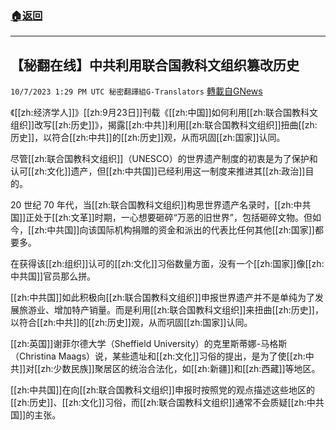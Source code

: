 ###  [:house:返回](README.md)
---


## 【秘翻在线】中共利用联合国教科文组织篡改历史
`10/7/2023 1:29 PM UTC 秘密翻譯組G-Translators` [轉載自GNews](https://gnews.org/articles/1799054)

《[[zh:经济学人]]》[[zh:9月23日]]刊载《[[zh:中国]]如何利用[[zh:联合国教科文组织]]改写[[zh:历史]]》，揭露[[zh:中共]]利用[[zh:联合国教科文组织]]扭曲[[zh:历史]]，以符合[[zh:中共]]的[[zh:历史]]观，从而巩固[[zh:国家]]认同。

尽管[[zh:联合国教科文组织]]（UNESCO）的世界遗产制度的初衷是为了保护和认可[[zh:文化]]遗产，但[[zh:中共国]]已经利用这一制度来推进其[[zh:政治]]目的。

20 世纪 70 年代，当[[zh:联合国教科文组织]]构思世界遗产名录时，[[zh:中共国]]正处于[[zh:文革]]时期，一心想要砸碎“万恶的旧世界”，包括砸碎文物。但如今，[[zh:中共国]]向该国际机构捐赠的资金和派出的代表比任何其他[[zh:国家]]都要多。

在获得该[[zh:组织]]认可的[[zh:文化]]习俗数量方面，没有一个[[zh:国家]]像[[zh:中共国]]官员那么拼。

[[zh:中共国]]如此积极向[[zh:联合国教科文组织]]申报世界遗产并不是单纯为了发展旅游业、增加特产销量。而是利用[[zh:联合国教科文组织]]来扭曲[[zh:历史]]，以符合[[zh:中共]]的[[zh:历史]]观，从而巩固[[zh:国家]]认同。

[[zh:英国]]谢菲尔德大学（Sheffield University）的克里斯蒂娜-马格斯（Christina Maags）说，某些遗址和[[zh:文化]]习俗的提出，是为了使[[zh:中共]]对[[zh:少数民族]]聚居区的统治合法化，如[[zh:新疆]]和[[zh:西藏]]等地区。

[[zh:中共国]]在向[[zh:联合国教科文组织]]申报时按照党的观点描述这些地区的[[zh:历史]]、[[zh:文化]]习俗，而[[zh:联合国教科文组织]]通常不会质疑[[zh:中共国]]的主张。
